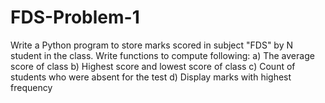 # FDS-Problem-1
Write a Python program to store marks scored in subject "FDS" by N student in the class. Write functions to compute following: a) The average score of class b) Highest score and lowest score of class c) Count of students who were absent for the test d) Display marks with highest frequency
